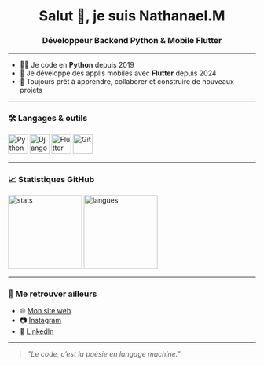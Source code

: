 <h1 align="center">Salut 👋, je suis Nathanael.M</h1>
<h3 align="center">Développeur Backend Python & Mobile Flutter</h3>

---

- 👨‍💻 Je code en **Python** depuis 2019  
- 📱 Je développe des applis mobiles avec **Flutter** depuis 2024  
- 🚀 Toujours prêt à apprendre, collaborer et construire de nouveaux projets

---

### 🛠️ Langages & outils

<p align="left">
  <img src="https://cdn.jsdelivr.net/gh/devicons/devicon/icons/python/python-original.svg" width="40" alt="Python"/>
  <img src="https://cdn.jsdelivr.net/gh/devicons/devicon/icons/django/django-plain.svg" width="40" alt="Django"/>
  <img src="https://cdn.jsdelivr.net/gh/devicons/devicon/icons/flutter/flutter-original.svg" width="40" alt="Flutter"/>
  <img src="https://cdn.jsdelivr.net/gh/devicons/devicon/icons/git/git-original.svg" width="40" alt="Git"/>
</p>

---

### 📈 Statistiques GitHub

<p align="left">
  <img src="https://github-readme-stats.vercel.app/api?username=nathanael-m&show_icons=true&theme=tokyonight" alt="stats" height="150"/>
  <img src="https://github-readme-stats.vercel.app/api/top-langs/?username=nathanael-m&layout=compact&theme=tokyonight" alt="langues" height="150"/>
</p>

---

### 🔗 Me retrouver ailleurs

- 🌐 [Mon site web](https://tonsite.com)
- 📷 [Instagram](https://instagram.com/tonpseudo)
- 💼 [LinkedIn](https://linkedin.com/in/tonprofil)

---

> *"Le code, c’est la poésie en langage machine."*  
